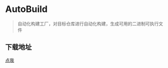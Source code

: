 # AutoBuild
> 自动化构建工厂，对目标仓库进行自动化构建，生成可用的二进制可执行文件  

  
## 下载地址
[点我](https://github.com/kumor00/AutoBuild-TelegramBotApi/actions)